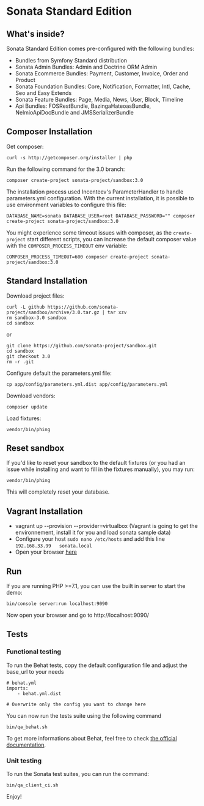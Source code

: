 Sonata Standard Edition
=======================

What's inside?
--------------

Sonata Standard Edition comes pre-configured with the following bundles:

* Bundles from Symfony Standard distribution
* Sonata Admin Bundles: Admin and Doctrine ORM Admin
* Sonata Ecommerce Bundles: Payment, Customer, Invoice, Order and Product
* Sonata Foundation Bundles: Core, Notification, Formatter, Intl, Cache, Seo and Easy Extends
* Sonata Feature Bundles: Page, Media, News, User, Block, Timeline
* Api Bundles: FOSRestBundle, BazingaHateoasBundle, NelmioApiDocBundle and JMSSerializerBundle

Composer Installation
---------------------
Get composer:

    curl -s http://getcomposer.org/installer | php
    
Run the following command for the 3.0 branch:

    composer create-project sonata-project/sandbox:3.0

The installation process used Incenteev's ParameterHandler to handle parameters.yml configuration. With the current
installation, it is possible to use environment variables to configure this file:

    DATABASE_NAME=sonata DATABASE_USER=root DATABASE_PASSWORD="" composer create-project sonata-project/sandbox:3.0

You might experience some timeout issues with composer, as the ``create-project`` start different scripts, you can increase the default composer value with the ``COMPOSER_PROCESS_TIMEOUT`` env variable:

    COMPOSER_PROCESS_TIMEOUT=600 composer create-project sonata-project/sandbox:3.0


Standard Installation
---------------------

 Download project files:

    curl -L github https://github.com/sonata-project/sandbox/archive/3.0.tar.gz | tar xzv
    rm sandbox-3.0 sandbox
    cd sandbox
    
or

    git clone https://github.com/sonata-project/sandbox.git
    cd sandbox
    git checkout 3.0
    rm -r .git
    
Configure default the parameters.yml file: 

    cp app/config/parameters.yml.dist app/config/parameters.yml
        
Download vendors:

    composer update
    
Load fixtures:

    vendor/bin/phing  
    
Reset sandbox
-------------
If you'd like to reset your sandbox to the default fixtures (or you had an issue while installing and want to fill in the fixtures manually), you may run:

    vendor/bin/phing  
    
This will completely reset your database.

Vagrant Installation
--------------------
* vagrant up --provision --provider=virtualbox (Vagrant is going to get the environnement, install it for you and load sonata sample data)
* Configure your host ``sudo nano /etc/hosts`` and add this line ``192.168.33.99   sonata.local``
* Open your browser [here][link_sonata]

Run
---

If you are running PHP >=7.1, you can use the built in server to start the demo:

    bin/console server:run localhost:9090

Now open your browser and go to http://localhost:9090/

Tests
-----

### Functional testing

To run the Behat tests, copy the default configuration file and adjust the base_url to your needs

    # behat.yml
    imports:
        - behat.yml.dist

    # Overwrite only the config you want to change here

You can now run the tests suite using the following command

    bin/qa_behat.sh

To get more informations about Behat, feel free to check [the official documentation][link_behat].


### Unit testing

To run the Sonata test suites, you can run the command:

    bin/qa_client_ci.sh

Enjoy!

[link_behat]: http://docs.behat.org "the official Behat documentation"
[link_vagrant]: http://www.vagrantup.com/downloads.html "Download Vagrant"
[link_virtualbox]: https://www.virtualbox.org/wiki/Downloads "Download VirtualBox"
[link_sonata]: http://sonata.local "Sonata"
